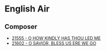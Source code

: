 # English Air

## Composer

- [21555 - O HOW KINDLY HAS THOU LED ME](/hymns/21555.md)
- [21602 - O SAVIOR, BLESS US ERE WE GO](/hymns/21602.md)

